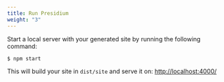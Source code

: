 ```yaml
---
title: Run Presidium
weight: "3"
---
```


Start a local server with your generated site by running the following command:
```sh
$ npm start
```
This will build your site in `dist/site` and serve it on: [http://localhost:4000/](http://localhost:4000/)